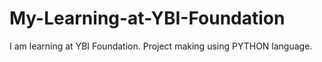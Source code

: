 # My-Learning-at-YBI-Foundation
I am learning at YBI Foundation.
Project making using PYTHON language.
